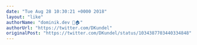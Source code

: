 ```yaml
---
date: "Tue Aug 28 10:30:21 +0000 2018"
layout: "like"
authorName: "dominik.dev 🐼🏠"
authorUrl: "https://twitter.com/DKundel"
originalPost: "https://twitter.com/DKundel/status/1034387703440334848"
---
```

